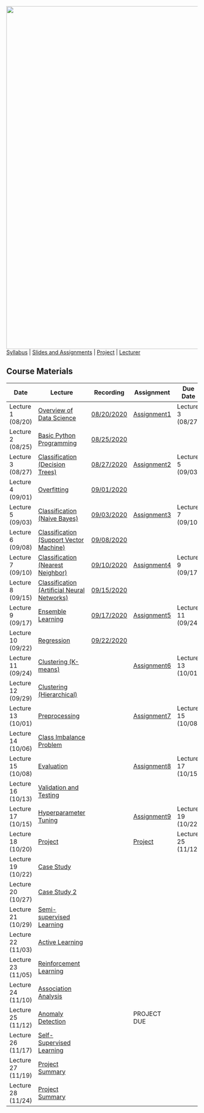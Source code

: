 [<img width=900 src="https://github.com/hil-se/fds/blob/master/img/title.png?raw=yes">](https://github.com/hil-se/fds/blob/master/README.md)   
[Syllabus](https://github.com/hil-se/fds/blob/master/README.md) |
[Slides and Assignments](https://github.com/hil-se/fds/blob/master/assignments/README.md) |
[Project](https://github.com/hil-se/fds/blob/master/assignments/project.md) |
[Lecturer](http://azhe825.github.io) 

## Course Materials
| Date | Lecture | Recording | Assignment | Due Date | 
|------|-------|------------|----------|----------|
| Lecture 1 (08/20)| [Overview of Data Science](https://docs.google.com/presentation/d/1dmw__r18lqC0m9f3g4BmrRNNL_lBQeoQ1zFRtCfj3HY/edit?usp=sharing)     | [08/20/2020](https://rit.zoom.us/rec/share/zsdODLqvpmZORLPv9RzCHYt-NKXcaaa8gyFK-KYNxExfA4rqvH9JKN2VTCZO3FLZ?startTime=1597930305000) | [Assignment1](https://github.com/hil-se/fds/blob/master/assignments/assignment1.md)  | Lecture 3 (08/27)        |
| Lecture 2 (08/25) | [Basic Python Programming](https://docs.google.com/presentation/d/1etj8YzgdnxD3tpYzRlynIZDCcfzAZbJUVB51UGaHkJQ/edit?usp=sharing)     | [08/25/2020](https://rit.zoom.us/rec/share/uuhrAJC3rzlIBZH2sH-PQLwhI7-0T6a8hiYd-aYOnU5cBnujSsMRPYgwzGJza4_X?startTime=1598362238000) |           |         |
| Lecture 3 (08/27) | [Classification (Decision Trees)](https://docs.google.com/presentation/d/14clmZ2QLNvlAc8S8rIO6nifu8iBH2kPP88QfMi3B54Q/edit?usp=sharing)     | [08/27/2020](https://rit.zoom.us/rec/share/_fN_K-nqzk1LQq_PtUHQe7J8BLX9T6a8gCQaqKAMxRkXAPHso70wPAgRy-aVIjVP) | [Assignment2](https://github.com/hil-se/fds/blob/master/assignments/assignment2.md)  | Lecture 5 (09/03)        |
| Lecture 4 (09/01) |  [Overfitting](https://docs.google.com/presentation/d/17NVV-nOF1NpR5M2Ordhbb51tyQyri-vfVi9krvi5CXc/edit?usp=sharing)   | [09/01/2020](https://rit.zoom.us/rec/share/wtQkCaHv6V5LXNbK2GjyU_YxLp-iaaa823QZ-PEEn0uR25hRTh5ULhyxSiGvzjt7?startTime=1598967416000)|           |         |
| Lecture 5 (09/03)|   [Classification (Naive Bayes)](https://docs.google.com/presentation/d/1tFAiKOXhGZY_3cn3B6Hhnv6IN4I3WAcRdEWHjWfKj7E/edit?usp=sharing)   | [09/03/2020](https://rit.zoom.us/rec/share/JMO7aD4RDFOxQf6MJwEMaraQMUGLWwGG5yY-Gi-8sg8-D15qPYYkORmUYJhGp5ON.qAUqRANZ1w_RylUZ)| [Assignment3](https://github.com/hil-se/fds/blob/master/assignments/assignment3.md) |   Lecture 7 (09/10)  |
| Lecture 6 (09/08)|   [Classification (Support Vector Machine)](https://docs.google.com/presentation/d/1pVUS4oO4W9064SMW-4IhqguGUZgiUJTHeQ_GSbNxvqU/edit?usp=sharing)  | [09/08/2020](https://rit.zoom.us/rec/share/Xt1LCX89JmIT0s_RdV6aks0GE3b4tuE-_8pMBaUM1z5OyiBxywcsjLTR3xs0mYnM.2cfaVn9-SHWC8nzz)|           |         |
| Lecture 7 (09/10)|   [Classification (Nearest Neighbor)](https://docs.google.com/presentation/d/18Ko8AwpP_IIYODpy3BneUgMslGVuP2hNc-okBrMVHmY/edit?usp=sharing)   | [09/10/2020](https://rit.zoom.us/rec/share/iITUlDSTjHe0_RV4yOSt7hm0lUAbqVnFSRAv_dIN8dnIsTswqTyWJKOtRwZWYjvS.Pv-ygpV-7ueQH1vh) | [Assignment4](https://github.com/hil-se/fds/blob/master/assignments/assignment4.md) |   Lecture 9 (09/17)    |
| Lecture 8 (09/15)|   [Classification (Artificial Neural Networks)](https://docs.google.com/presentation/d/12YDV1oa8XS5NkdtPtNzP4vxBnzTzaFJVT5X0d7LJsqE/edit?usp=sharing)  | [09/15/2020](https://rit.zoom.us/rec/share/4QLI35s5yohD24EwRCTZOwIR6PhIalbbjkBioeKXbXPg_hdy3ol_VIAkqfsi7Lbu.IqB7nixEyj0K7tLc) |           |         |
| Lecture 9 (09/17)| [Ensemble Learning](https://docs.google.com/presentation/d/1V2q1tP_1NeR5hVveB_hp5aPpVx1C3n1PD-bxv8VJzb8/edit?usp=sharing)     | [09/17/2020](https://rit.zoom.us/rec/share/Rb7fh--OeydUuQcAANW3WrGd-w0qzqTzMyEuyoWILIJc540gTRhwigGhzy-RFUXK.wdMk1aMPjKmxTUWQ)| [Assignment5](https://github.com/hil-se/fds/blob/master/assignments/assignment5.md) |   Lecture 11 (09/24)  |
| Lecture 10 (09/22)| [Regression](https://docs.google.com/presentation/d/1_AAhaaOI04so53R0KlxB6J45IZnTIvA8wLw8rlBNdNQ/edit?usp=sharing)     | [09/22/2020](https://rit.zoom.us/rec/share/FvwjE7ctLcEmheRZIxTE8HaF5fJNNK6WOw9CZteKFfhuZZHMcKAZi9t-hex-v_Lt.L32pyEiqmAgW7Kd0) |    |            |          |
| Lecture 11 (09/24)| [Clustering (K-means)](https://docs.google.com/presentation/d/10Aps6HwM3L0_N0yv-qrsPgdJsKCAWLSh5lQl0TkKBwA/edit?usp=sharing)    | |   [Assignment6](https://github.com/hil-se/fds/blob/master/assignments/assignment6.md)         |     Lecture 13 (10/01)      |
| Lecture 12 (09/29)| [Clustering (Hierarchical)](https://docs.google.com/presentation/d/1vm2Z6AMs51vY8_aIWcOKBVYdcT7V-4sKOIRYW_GOGmQ/edit?usp=sharing)    | |    |           |         |
| Lecture 13 (10/01)| [Preprocessing](https://docs.google.com/presentation/d/1rx8RinmbzJxc7ptfgQJ17ou7BRYG_JFIcGmXzqq6qM8/edit?usp=sharing)     | | [Assignment7](https://github.com/hil-se/fds/blob/master/assignments/assignment7.md)  | Lecture 15 (10/08)       |
| Lecture 14 (10/06)| [Class Imbalance Problem](https://docs.google.com/presentation/d/1-sOXnrwrHapYqbS4CMm7OCr8fOIxQOzbOBUFPCmrl7E/edit?usp=sharing)    | |           |         |
| Lecture 15 (10/08)| [Evaluation](https://docs.google.com/presentation/d/11gk6KCGuNgdqSV8k6dHEoWRNhYYExAnF5l16pA2LuFc/edit?usp=sharing)   | | [Assignment8](https://github.com/hil-se/fds/blob/master/assignments/assignment8.md)  | Lecture 17 (10/15)       |
| Lecture 16 (10/13)| [Validation and Testing](https://docs.google.com/presentation/d/1g_7KYcv4qT27j6Kd8eagK1fEhr6rUGlXnJuNxZ3KTm8/edit?usp=sharing)    | |           |         |
| Lecture 17 (10/15)| [Hyperparameter Tuning](https://docs.google.com/presentation/d/1w8TVO3AwWrDeY65sDqWxJaHOUjg4tyfbfYfchxHBZH4/edit?usp=sharing)     | |  [Assignment9](https://github.com/hil-se/fds/blob/master/assignments/assignment9.md)  |    Lecture 19 (10/22)   |
| Lecture 18 (10/20)| [Project](https://docs.google.com/presentation/d/1Fk6CFkC1hyh32b865yctrsSVgHUZXvJsNJklhQdyeiQ/edit?usp=sharing)     | |   [Project](https://github.com/hil-se/fds/blob/master/assignments/project.md) | Lecture 25 (11/12)  |
| Lecture 19 (10/22)| [Case Study](https://docs.google.com/presentation/d/1j3tY_RmdBkbZQcqGQ237Hj4lMs0xsRrN4Q6mhoVHcKo/edit?usp=sharing)      | | | |
| Lecture 20 (10/27)| [Case Study 2](https://docs.google.com/presentation/d/1cLT4nOwujE6FkXiJ8CTw3eiP8SfZDUzWp20nRdVpUrs/edit?usp=sharing)   | |           |         |
| Lecture 21 (10/29)| [Semi-supervised Learning](https://docs.google.com/presentation/d/19_82SE0_Essj2vbk_RUaRa3eXHlZSA2oYwb21_IbXJw/edit?usp=sharing)     | |  |   |
| Lecture 22 (11/03)| [Active Learning](https://docs.google.com/presentation/d/1rJTOuDhh9qLGhww-_7P8UiafHYuEMbBpxPR2gVBrCMQ/edit?usp=sharing)    | |   |         |
| Lecture 23 (11/05)| [Reinforcement Learning](https://docs.google.com/presentation/d/17V9bAffgtSUKe7cqTm3WobFMAS51d5mBIT9nwKpFNgI/edit?usp=sharing)     | |  | |
| Lecture 24 (11/10)| [Association Analysis](https://docs.google.com/presentation/d/1ruSaePGSPxtE1sYTU-D5NnsY0YoM_mA0VYPmJNydJZY/edit?usp=sharing)     | |           |         |
| Lecture 25 (11/12)| [Anomaly Detection](https://docs.google.com/presentation/d/14RnqD26KPFwOTTMURgBUW_n4zAYPDLq-9YsdeI3B9p0/edit?usp=sharing) | | PROJECT DUE  |     |
| Lecture 26 (11/17)| [Self-Supervised Learning](https://docs.google.com/presentation/d/19_82SE0_Essj2vbk_RUaRa3eXHlZSA2oYwb21_IbXJw/edit?usp=sharing)    | |           |         |
| Lecture 27 (11/19)| [Project Summary]()     | |  | |
| Lecture 28 (11/24)| [Project Summary]()    | | | |
